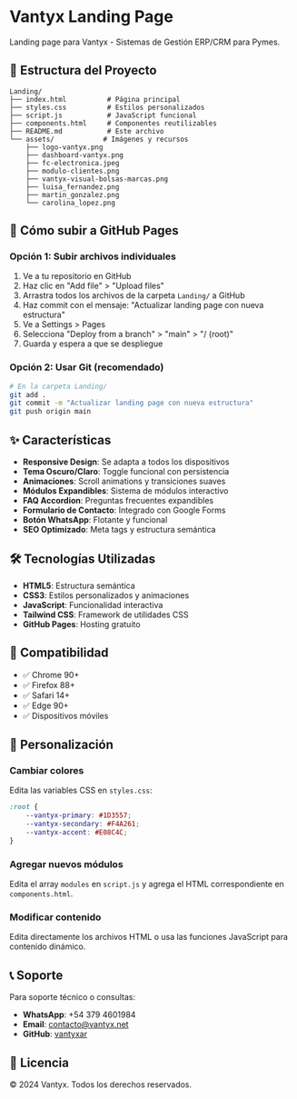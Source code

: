 # Vantyx Landing Page

Landing page para Vantyx - Sistemas de Gestión ERP/CRM para Pymes.

## 📁 Estructura del Proyecto

```
Landing/
├── index.html          # Página principal
├── styles.css          # Estilos personalizados
├── script.js           # JavaScript funcional
├── components.html     # Componentes reutilizables
├── README.md           # Este archivo
└── assets/            # Imágenes y recursos
    ├── logo-vantyx.png
    ├── dashboard-vantyx.png
    ├── fc-electronica.jpeg
    ├── modulo-clientes.png
    ├── vantyx-visual-bolsas-marcas.png
    ├── luisa_fernandez.png
    ├── martin_gonzalez.png
    └── carolina_lopez.png
```

## 🚀 Cómo subir a GitHub Pages

### Opción 1: Subir archivos individuales
1. Ve a tu repositorio en GitHub
2. Haz clic en "Add file" > "Upload files"
3. Arrastra todos los archivos de la carpeta `Landing/` a GitHub
4. Haz commit con el mensaje: "Actualizar landing page con nueva estructura"
5. Ve a Settings > Pages
6. Selecciona "Deploy from a branch" > "main" > "/ (root)"
7. Guarda y espera a que se despliegue

### Opción 2: Usar Git (recomendado)
```bash
# En la carpeta Landing/
git add .
git commit -m "Actualizar landing page con nueva estructura"
git push origin main
```

## ✨ Características

- **Responsive Design**: Se adapta a todos los dispositivos
- **Tema Oscuro/Claro**: Toggle funcional con persistencia
- **Animaciones**: Scroll animations y transiciones suaves
- **Módulos Expandibles**: Sistema de módulos interactivo
- **FAQ Accordion**: Preguntas frecuentes expandibles
- **Formulario de Contacto**: Integrado con Google Forms
- **Botón WhatsApp**: Flotante y funcional
- **SEO Optimizado**: Meta tags y estructura semántica

## 🛠️ Tecnologías Utilizadas

- **HTML5**: Estructura semántica
- **CSS3**: Estilos personalizados y animaciones
- **JavaScript**: Funcionalidad interactiva
- **Tailwind CSS**: Framework de utilidades CSS
- **GitHub Pages**: Hosting gratuito

## 📱 Compatibilidad

- ✅ Chrome 90+
- ✅ Firefox 88+
- ✅ Safari 14+
- ✅ Edge 90+
- ✅ Dispositivos móviles

## 🔧 Personalización

### Cambiar colores
Edita las variables CSS en `styles.css`:
```css
:root {
    --vantyx-primary: #1D3557;
    --vantyx-secondary: #F4A261;
    --vantyx-accent: #E08C4C;
}
```

### Agregar nuevos módulos
Edita el array `modules` en `script.js` y agrega el HTML correspondiente en `components.html`.

### Modificar contenido
Edita directamente los archivos HTML o usa las funciones JavaScript para contenido dinámico.

## 📞 Soporte

Para soporte técnico o consultas:
- **WhatsApp**: +54 379 4601984
- **Email**: contacto@vantyx.net
- **GitHub**: [vantyxar](https://github.com/vantyxar)

## 📄 Licencia

© 2024 Vantyx. Todos los derechos reservados.